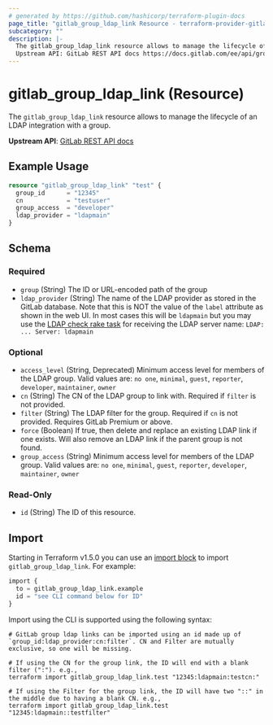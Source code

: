 ```yaml
---
# generated by https://github.com/hashicorp/terraform-plugin-docs
page_title: "gitlab_group_ldap_link Resource - terraform-provider-gitlab"
subcategory: ""
description: |-
  The gitlab_group_ldap_link resource allows to manage the lifecycle of an LDAP integration with a group.
  Upstream API: GitLab REST API docs https://docs.gitlab.com/ee/api/groups.html#ldap-group-links
---
```


# gitlab_group_ldap_link (Resource)

The `gitlab_group_ldap_link` resource allows to manage the lifecycle of an LDAP integration with a group.

**Upstream API**: [GitLab REST API docs](https://docs.gitlab.com/ee/api/groups.html#ldap-group-links)

## Example Usage

```terraform
resource "gitlab_group_ldap_link" "test" {
  group_id      = "12345"
  cn            = "testuser"
  group_access  = "developer"
  ldap_provider = "ldapmain"
}
```

<!-- schema generated by tfplugindocs -->
## Schema

### Required

- `group` (String) The ID or URL-encoded path of the group
- `ldap_provider` (String) The name of the LDAP provider as stored in the GitLab database. Note that this is NOT the value of the `label` attribute as shown in the web UI. In most cases this will be `ldapmain` but you may use the [LDAP check rake task](https://docs.gitlab.com/ee/administration/raketasks/ldap.html#check) for receiving the LDAP server name: `LDAP: ... Server: ldapmain`

### Optional

- `access_level` (String, Deprecated) Minimum access level for members of the LDAP group. Valid values are: `no one`, `minimal`, `guest`, `reporter`, `developer`, `maintainer`, `owner`
- `cn` (String) The CN of the LDAP group to link with. Required if `filter` is not provided.
- `filter` (String) The LDAP filter for the group. Required if `cn` is not provided. Requires GitLab Premium or above.
- `force` (Boolean) If true, then delete and replace an existing LDAP link if one exists. Will also remove an LDAP link if the parent group is not found.
- `group_access` (String) Minimum access level for members of the LDAP group. Valid values are: `no one`, `minimal`, `guest`, `reporter`, `developer`, `maintainer`, `owner`

### Read-Only

- `id` (String) The ID of this resource.

## Import

Starting in Terraform v1.5.0 you can use an [import block](https://developer.hashicorp.com/terraform/language/import) to import `gitlab_group_ldap_link`. For example:
```terraform
import {
  to = gitlab_group_ldap_link.example
  id = "see CLI command below for ID"
}
```

Import using the CLI is supported using the following syntax:

```shell
# GitLab group ldap links can be imported using an id made up of `group_id:ldap_provider:cn:filter`. CN and Filter are mutually exclusive, so one will be missing.

# If using the CN for the group link, the ID will end with a blank filter (":"). e.g.,
terraform import gitlab_group_ldap_link.test "12345:ldapmain:testcn:"

# If using the Filter for the group link, the ID will have two "::" in the middle due to having a blank CN. e.g.,
terraform import gitlab_group_ldap_link.test "12345:ldapmain::testfilter"
```
